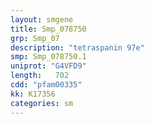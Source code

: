 ```yaml
---
layout: smgene
title: Smp_078750
grp: Smp_07
description: "tetraspanin 97e"
smp: Smp_078750.1
uniprot: "G4VFD9"
length:   702
cdd: "pfam00335"
kk: K17356
categories: sm
---
```

